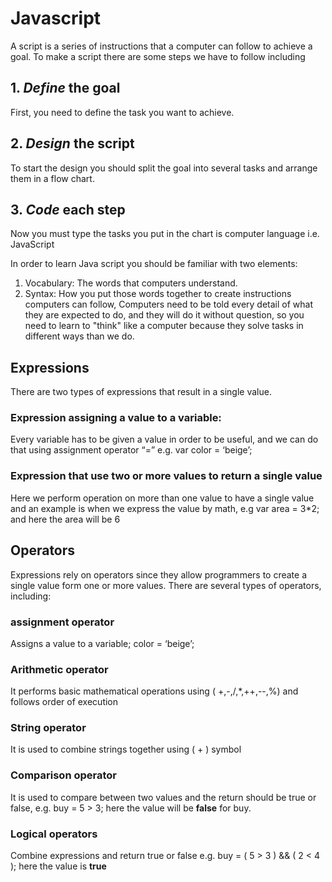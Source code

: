# Javascript
A script is a series of instructions that a computer can follow to achieve a goal.
To make a script there are some steps we have to follow including
## 1. *Define* the goal
First, you need to define the task you want to
achieve.
## 2. *Design* the script
To start the design you should split the goal into several tasks and arrange them in a flow chart.
## 3. *Code* each step
Now you must type the tasks you put in the chart is computer language i.e. JavaScript

In order to learn Java script you should be familiar with two elements:
1. Vocabulary: The words that computers understand.
2. Syntax: How you put those words together to create instructions computers can follow, Computers need to be told every detail of what they are expected to do, and they will do it without question, so you need to learn to "think" like a computer because they solve tasks in different ways than we do.

## Expressions
There are two types of expressions that result in a single value.

### Expression assigning a value to a variable:
Every variable has to be given a value in order to be useful, and we can do that using assignment operator “=” e.g. var color = ‘beige’;
### Expression that use two or more values to return a single value
Here we perform operation on more than one value to have a single value and an example is when we express the value by math, e.g  var area = 3*2; and here the area will be 6
## Operators
Expressions rely on operators since they allow programmers to create a single value form one or more values.
There are several types of operators, including:
### assignment operator
Assigns a value to a variable; color = ‘beige’;
### Arithmetic operator 
It performs basic mathematical operations using ( +,-,/,*,++,--,%) and follows order of execution
### String operator
It is used to combine strings together using ( + ) symbol 
### Comparison operator
It is used to compare between two values and the return should be true or false, e.g. buy = 5 > 3; here the value will be **false** for buy.
### Logical operators 
Combine expressions and return true or false e.g. buy = ( 5 > 3 ) && ( 2 < 4 ); here the value is **true** 
